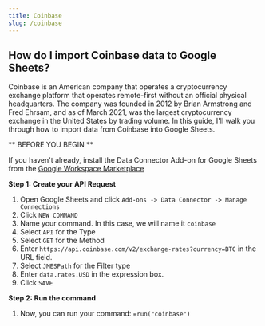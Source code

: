 ```yaml
---
title: Coinbase
slug: /coinbase
---
```


## How do I import Coinbase data to Google Sheets?

Coinbase is an American company that operates a cryptocurrency exchange platform that operates remote-first without an official physical headquarters. The company was founded in 2012 by Brian Armstrong and Fred Ehrsam, and as of March 2021, was the largest cryptocurrency exchange in the United States by trading volume. In this guide, I'll walk you through how to import data from Coinbase into Google Sheets.

** BEFORE YOU BEGIN **

If you haven't already, install the Data Connector Add-on for Google Sheets from the [Google Workspace Marketplace](https://workspace.google.com/marketplace/app/appname/529655450076)

**Step 1: Create your API Request**

1. Open Google Sheets and click `Add-ons -> Data Connector -> Manage Connections`
2. Click `NEW COMMAND`
3. Name your command. In this case, we will name it `coinbase`
4. Select `API` for the Type
5. Select `GET` for the Method
6. Enter `https://api.coinbase.com/v2/exchange-rates?currency=BTC` in the URL field.
7. Select `JMESPath` for the Filter type
8. Enter `data.rates.USD` in the expression box.
9. Click `SAVE`

**Step 2: Run the command**

1. Now, you can run your command: `=run("coinbase")`